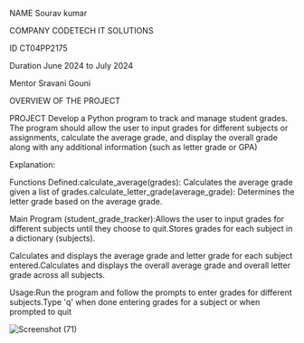 NAME Sourav kumar

COMPANY CODETECH IT SOLUTIONS 

ID CT04PP2175 

Duration June 2024 to July 2024 

Mentor Sravani Gouni

OVERVIEW OF THE PROJECT

PROJECT Develop a Python program to track and manage student grades. The
program should allow the user to input grades for different subjects or
assignments, calculate the average grade, and display the overall
grade along with any additional information (such as letter grade or
GPA)

Explanation:

Functions Defined:calculate_average(grades): Calculates the average grade given a list of grades.calculate_letter_grade(average_grade): Determines the letter grade based on the average grade.

Main Program (student_grade_tracker):Allows the user to input grades for different subjects until they choose to quit.Stores grades for each subject in a dictionary (subjects).

Calculates and displays the average grade and letter grade for each subject entered.Calculates and displays the overall average grade and overall letter grade across all subjects.


Usage:Run the program and follow the prompts to enter grades for different subjects.Type 'q' when done entering grades for a subject or when prompted to quit

![Screenshot (71)](https://github.com/user-attachments/assets/ecdef691-ab57-4046-948a-51416091b59f)


